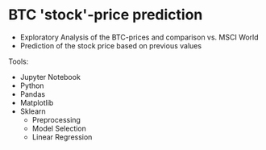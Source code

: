 # BTC 'stock'-price prediction

- Exploratory Analysis of the BTC-prices and comparison vs. MSCI World
- Prediction of the stock price based on previous values

Tools:
- Jupyter Notebook
- Python
- Pandas
- Matplotlib
- Sklearn
  - Preprocessing
  - Model Selection
  - Linear Regression
